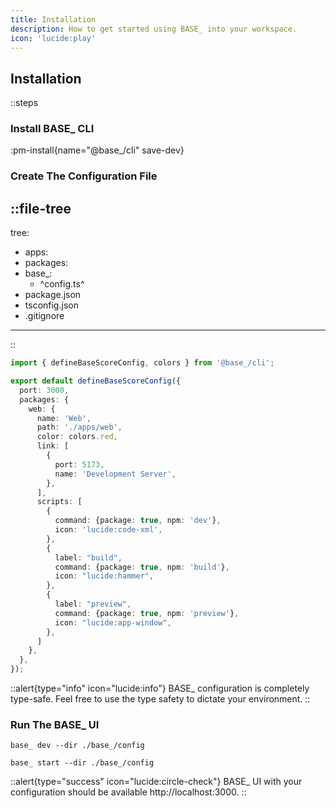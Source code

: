 ```yaml
---
title: Installation
description: How to get started using BASE_ into your workspace.
icon: 'lucide:play'
---
```


## Installation

::steps
### Install BASE_ CLI

:pm-install{name="@base_/cli" save-dev}

### Create The Configuration File

::file-tree
---
tree:
  - apps:
  - packages:
  - base_:
    - ^config.ts^
  - package.json
  - tsconfig.json
  - .gitignore
---
::

```ts [base_/config.ts] height=200
import { defineBaseScoreConfig, colors } from '@base_/cli';

export default defineBaseScoreConfig({
  port: 3000,
  packages: {
    web: {
      name: 'Web',
      path: './apps/web',
      color: colors.red,
      link: [
        {
          port: 5173,
          name: 'Development Server',
        },
      ],
      scripts: [
        {
          command: {package: true, npm: 'dev'},
          icon: 'lucide:code-xml',
        },
        {
          label: "build",
          command: {package: true, npm: 'build'},
          icon: "lucide:hammer",
        },
        {
          label: "preview",
          command: {package: true, npm: 'preview'},
          icon: "lucide:app-window",
        },
      ]
    },
  },
});
```

::alert{type="info" icon="lucide:info"}
  BASE_ configuration is completely type-safe. Feel free to use the type safety to dictate your environment.
::

### Run The BASE_ UI

```[Creates a dev server, faster adaptable to changes]
base_ dev --dir ./base_/config
```

```[Builds slow on first-pass, instant future runs]
base_ start --dir ./base_/config
```

::alert{type="success" icon="lucide:circle-check"}
BASE_ UI with your configuration should be available http://localhost:3000.
::